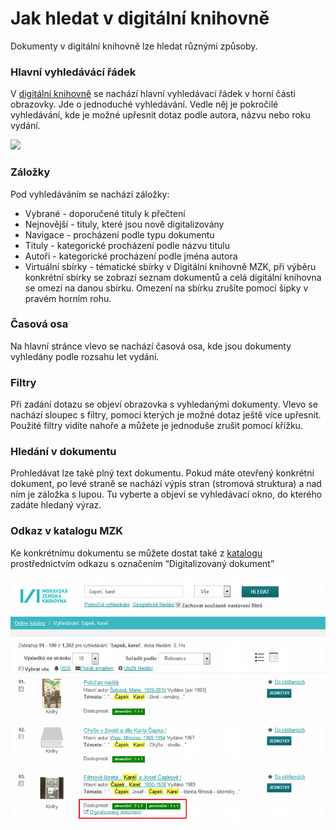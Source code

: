 # Jak hledat v digitální knihovně
Dokumenty v digitální knihovně lze hledat různými způsoby. 

### Hlavní vyhledávácí řádek
V <a class="external" href="http://kramerius.mzk.cz/" target="_blank">digitální knihovně</a> se nachází hlavní vyhledávací řádek v horní části obrazovky. Jde o jednoduché vyhledávání. Vedle něj je pokročilé vyhledávání, kde je možné upřesnit dotaz podle autora, názvu nebo roku vydání. 

![](/images/help/jakHledat/jednoducheHledavani.png)

### Záložky
Pod vyhledáváním se nachází záložky:
* Vybrané - doporučené tituly k přečtení
* Nejnovější - tituly, které jsou nově digitalizovány
* Navigace - procházení podle typu dokumentu
* Tituly - kategorické procházení podle názvu titulu
* Autoři - kategorické procházení podle jména autora
* Virtuální sbírky - tématické sbírky v Digitální knihovně MZK, při výběru konkrétní sbírky se zobrazí seznam dokumentů a celá digitální knihovna se omezí na danou sbírku. Omezení na sbírku zrušíte pomocí šipky v pravém horním rohu.

### Časová osa
Na hlavní stránce vlevo se nachází časová osa, kde jsou dokumenty vyhledány podle rozsahu let vydání.

### Filtry
Při zadání dotazu se objeví obrazovka s vyhledanými dokumenty. Vlevo se nachází sloupec s filtry, pomocí kterých je možné dotaz ještě více upřesnit. Použité filtry vidíte nahoře a můžete je jednoduše zrušit pomocí křížku.

### Hledání v dokumentu
Prohledávat lze také plný text dokumentu. Pokud máte otevřený konkrétní dokument, po levé straně se nachází výpis stran (stromová struktura) a nad ním je záložka s lupou. Tu vyberte a objeví se vyhledávací okno, do kterého zadáte hledaný výraz.

### Odkaz v katalogu MZK
Ke konkrétnímu dokumentu se můžete dostat také z <a class="external" href="https://vufind.mzk.cz/" target="_blank">katalogu</a>
prostřednictvím odkazu s označením “Digitalizovaný dokument”

![](/images/help/jakHledat/katalog.png)
